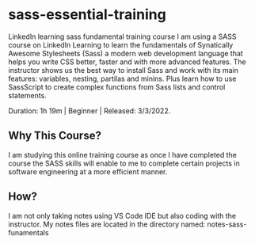 <h1> sass-essential-training</h1>
<p>LinkedIn learning sass fundamental training course
I am using a SASS course on LinkedIn Learning to learn the fundamentals of Synatically Awesome Stylesheets (Sass) a modern web development language that helps you write CSS better, faster and with more advanced features. The instructor shows us the best way to install Sass and work with its main features: variables, nesting, partilas and minins. Plus learn how to use SassScript to create complex functions from Sass lists and control statements.</p>

<p>Duration: 1h 19m | Beginner | Released: 3/3/2022.</p>

<h2>Why This Course?</h2>

<p>I am studying this online training course as once I have completed the course the SASS skills will enable to me to complete certain projects in software engineering at a more efficient manner.</p>

<h2>How?</h2>
<p>I am not only taking notes using VS Code IDE but also coding with the instructor. My notes files are located in the directory named: notes-sass-funamentals</p>